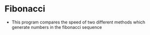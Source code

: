 # Fibonacci

- This program compares the speed of two different methods which generate numbers in the fibonacci sequence
